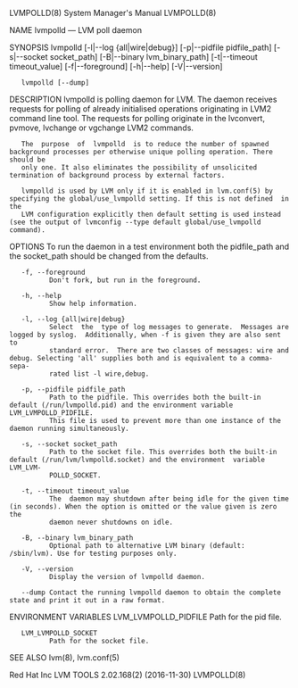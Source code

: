 LVMPOLLD(8)                                                   System Manager's Manual                                                  LVMPOLLD(8)

NAME
       lvmpolld — LVM poll daemon

SYNOPSIS
       lvmpolld  [-l|--log  {all|wire|debug}]  [-p|--pidfile  pidfile_path]  [-s|--socket socket_path] [-B|--binary lvm_binary_path] [-t|--timeout
       timeout_value] [-f|--foreground] [-h|--help] [-V|--version]

       lvmpolld [--dump]

DESCRIPTION
       lvmpolld is polling daemon for LVM. The daemon receives requests for polling of already initialised operations originating in LVM2  command
       line tool.  The requests for polling originate in the lvconvert, pvmove, lvchange or vgchange LVM2 commands.

       The  purpose  of  lvmpolld  is to reduce the number of spawned background processes per otherwise unique polling operation. There should be
       only one. It also eliminates the possibility of unsolicited termination of background process by external factors.

       lvmpolld is used by LVM only if it is enabled in lvm.conf(5) by specifying the global/use_lvmpolld setting. If this is not defined  in  the
       LVM configuration explicitly then default setting is used instead (see the output of lvmconfig --type default global/use_lvmpolld command).

OPTIONS
       To run the daemon in a test environment both the pidfile_path and the socket_path should be changed from the defaults.

       -f, --foreground
              Don't fork, but run in the foreground.

       -h, --help
              Show help information.

       -l, --log {all|wire|debug}
              Select  the  type of log messages to generate.  Messages are logged by syslog.  Additionally, when -f is given they are also sent to
              standard error.  There are two classes of messages: wire and debug. Selecting 'all' supplies both and is equivalent to a comma-sepa‐
              rated list -l wire,debug.

       -p, --pidfile pidfile_path
              Path to the pidfile. This overrides both the built-in default (/run/lvmpolld.pid) and the environment variable LVM_LVMPOLLD_PIDFILE.
              This file is used to prevent more than one instance of the daemon running simultaneously.

       -s, --socket socket_path
              Path to the socket file. This overrides both the built-in default (/run/lvm/lvmpolld.socket) and the environment  variable  LVM_LVM‐
              POLLD_SOCKET.

       -t, --timeout timeout_value
              The  daemon may shutdown after being idle for the given time (in seconds). When the option is omitted or the value given is zero the
              daemon never shutdowns on idle.

       -B, --binary lvm_binary_path
              Optional path to alternative LVM binary (default: /sbin/lvm). Use for testing purposes only.

       -V, --version
              Display the version of lvmpolld daemon.

       --dump Contact the running lvmpolld daemon to obtain the complete state and print it out in a raw format.

ENVIRONMENT VARIABLES
       LVM_LVMPOLLD_PIDFILE
              Path for the pid file.

       LVM_LVMPOLLD_SOCKET
              Path for the socket file.

SEE ALSO
       lvm(8), lvm.conf(5)

Red Hat Inc                                             LVM TOOLS 2.02.168(2) (2016-11-30)                                             LVMPOLLD(8)
